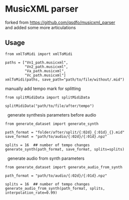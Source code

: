 # MusicXML parser

forked from https://github.com/qsdfo/musicxml_parser  
and added some more articulations

## Usage

    from xmlToMidi import xmlToMidi
    
    paths = ["Vn1_path.musicxml",
             "Vn2_path.musicxml",
             "Va_path.musicxml",
             "Vc_path.musicxml"]
    xmlToMidi(paths, save_path="path/to/file/without/.mid")

manually add tempo mark for splitting 

    from splitMidiData import splitMidiData
    
    splitMidiData("path/to/file/after/tempo")

&nbsp;
generate synthesis parameters before audio

    from generate_dataset import generate_synth

    path_format = "folder/after/split/{:02d}_{:01d}_{}.mid"
    save_format = "path/to/audio/{:02d}/{:01d}.npz"

    splits = 16  ## number of tempo changes
    generate_synth(path_format, save_format, splits=splits)

&nbsp;
generate audio from synth parameters

    from generate_dataset import generate_audio_from_synth

    path_format = "path/to/audio/{:02d}/{:01d}.npz"

    splits = 16  ## number of tempo changes
    generate_audio_from_synth(path_format, splits, interpolation_rate=0.99)

